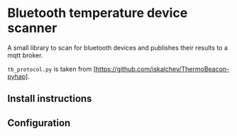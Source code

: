 # Bluetooth temperature device scanner

A small library to scan for bluetooth devices and publishes their results to a mqtt broker.

`tb_protocol.py` is taken from [https://github.com/iskalchev/ThermoBeacon-pyhap].

## Install instructions

## Configuration
